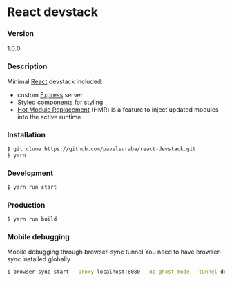 # React devstack

### Version
1.0.0

### Description
Minimal [React](https://facebook.github.io/react/) devstack included:
* custom [Express](http://expressjs.com/) server
* [Styled components](https://styled-components.com/) for styling
* [Hot Module Replacement](https://webpack.github.io/docs/hot-module-replacement.html) (HMR) is a feature to inject updated modules into the active runtime

### Installation
```sh
$ git clone https://github.com/pavelsuraba/react-devstack.git
$ yarn
```

### Development
```sh
$ yarn run start
```

### Production
```sh
$ yarn run build
```

### Mobile debugging
Mobile debugging through browser-sync tunnel
You need to have browser-sync installed globally
```sh
$ browser-sync start --proxy localhost:8080 --no-ghost-mode --tunnel devstack
```